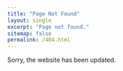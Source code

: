 ```yaml
---
title: "Page Not Found"
layout: single
excerpt: "Page not found."
sitemap: false
permalink: /404.html
---
```


Sorry, the website has been updated.

<script type="text/javascript">
  var GOOG_FIXURL_LANG = 'en';
  var GOOG_FIXURL_SITE = '{{ site.url }}'
</script>
<script type="text/javascript"
  src="//linkhelp.clients.google.com/tbproxy/lh/wm/fixurl.js">
</script>